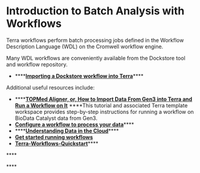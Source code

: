 # Introduction to Batch Analysis with Workflows

Terra workflows perform batch processing jobs defined in the Workflow Description Language \(WDL\) on the Cromwell workflow engine.

Many WDL workflows are conveniently available from the Dockstore tool and workflow repository.

* \*\*\*\*[**Importing a Dockstore workflow into Terra**](https://support.terra.bio/hc/en-us/articles/360038137292)\*\*\*\*

Additional useful resources include:

* \*\*\*\*[**TOPMed Aligner, or, How to Import Data From Gen3 into Terra and Run a Workflow on It**](https://bdcatalyst.gitbook.io/biodata-catalyst-tutorials/tutorials/topmed-aligner-or-how-to-import-data-from-gen3-into-terra-and-run-a-workflow-on-it) ****This tutorial and associated Terra template workspace provides step-by-step instructions for running a workflow on BioData Catalyst data from Gen3.
* [**Configure a workflow to process your data**](https://support.terra.bio/hc/en-us/articles/360026521831-Configure-a-workflow-to-process-your-data)\*\*\*\*
* \*\*\*\*[**Understanding Data in the Cloud**](https://support.terra.bio/hc/en-us/articles/360034335332-Understanding-Data-in-the-Cloud)\*\*\*\*
* [**Get started running workflows**](https://support.terra.bio/hc/en-us/articles/360036379771)
* [**Terra-Workflows-Quickstart**](https://app.terra.bio/#workspaces/fc-product-demo/Terra-Workflows-Quickstart)\*\*\*\*

\*\*\*\*

\*\*\*\*

